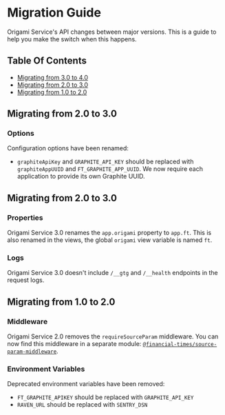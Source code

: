 
Migration Guide
===============

Origami Service's API changes between major versions. This is a guide to help you make the switch when this happens.


Table Of Contents
-----------------

  - [Migrating from 3.0 to 4.0](#migrating-from-30-to-40)
  - [Migrating from 2.0 to 3.0](#migrating-from-20-to-30)
  - [Migrating from 1.0 to 2.0](#migrating-from-10-to-20)


Migrating from 2.0 to 3.0
-------------------------

### Options

Configuration options have been renamed:

  - `graphiteApiKey` and `GRAPHITE_API_KEY` should be replaced with `graphiteAppUUID` and `FT_GRAPHITE_APP_UUID`. We now require each application to provide its own Graphite UUID.


Migrating from 2.0 to 3.0
-------------------------

### Properties

Origami Service 3.0 renames the `app.origami` property to `app.ft`. This is also renamed in the views, the global `origami` view variable is named `ft`.

### Logs

Origami Service 3.0 doesn't include `/__gtg` and `/__health` endpoints in the request logs.


Migrating from 1.0 to 2.0
-------------------------

### Middleware

Origami Service 2.0 removes the `requireSourceParam` middleware. You can now find this middleware in a separate module: [`@financial-times/source-param-middleware`](https://github.com/Financial-Times/source-param-middleware).

### Environment Variables

Deprecated environment variables have been removed:

  - `FT_GRAPHITE_APIKEY` should be replaced with `GRAPHITE_API_KEY`
  - `RAVEN_URL` should be replaced with `SENTRY_DSN`
